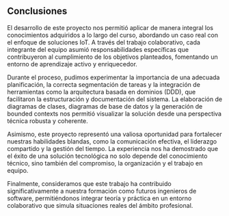 ## Conclusiones

El desarrollo de este proyecto nos permitió aplicar de manera integral los conocimientos adquiridos a lo largo del curso, abordando un caso real con el enfoque de soluciones IoT. A través del trabajo colaborativo, cada integrante del equipo asumió responsabilidades específicas que contribuyeron al cumplimiento de los objetivos planteados, fomentando un entorno de aprendizaje activo y enriquecedor.

Durante el proceso, pudimos experimentar la importancia de una adecuada planificación, la correcta segmentación de tareas y la integración de herramientas como la arquitectura basada en dominios (DDD), que facilitaron la estructuración y documentación del sistema. La elaboración de diagramas de clases, diagramas de base de datos y la generación de bounded contexts nos permitió visualizar la solución desde una perspectiva técnica robusta y coherente.

Asimismo, este proyecto representó una valiosa oportunidad para fortalecer nuestras habilidades blandas, como la comunicación efectiva, el liderazgo compartido y la gestión del tiempo. La experiencia nos ha demostrado que el éxito de una solución tecnológica no solo depende del conocimiento técnico, sino también del compromiso, la organización y el trabajo en equipo.

Finalmente, consideramos que este trabajo ha contribuido significativamente a nuestra formación como futuros ingenieros de software, permitiéndonos integrar teoría y práctica en un entorno colaborativo que simula situaciones reales del ámbito profesional.
